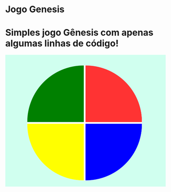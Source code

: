 # Jogo Genesis 

<h1> Simples jogo Gênesis com apenas algumas linhas de código! </h1>


![interface](https://github.com/fernandoguim/Eduzz-Fullstack-developer/blob/main/genesis.PNG)
